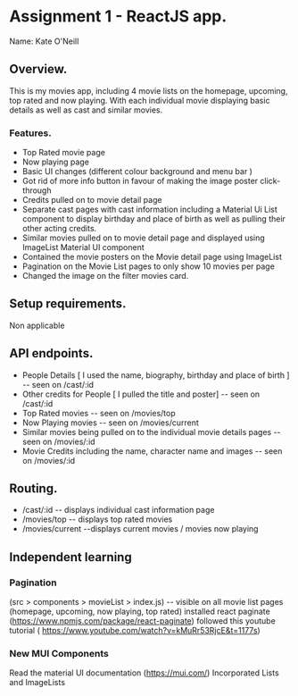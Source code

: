 # Assignment 1 - ReactJS app.

Name: Kate O'Neill

## Overview.

This is my movies app, including 4 movie lists on the homepage, upcoming, top rated and now playing. With each individual movie displaying basic details as well as cast and similar movies. 

### Features.
- Top Rated movie page
- Now playing page
- Basic UI changes (different colour background and menu bar )
- Got rid of more info button in favour of making the image poster click-through
- Credits pulled on to movie detail page
- Separate cast pages with cast information including a Material Ui List component to display birthday and place of birth as well as pulling their other acting credits.
- Similar movies pulled on to movie detail page and displayed using ImageList Material UI component
- Contained the movie posters on the Movie detail page using ImageList
- Pagination on the Movie List pages to only show 10 movies per page
- Changed the image on the filter movies card.

## Setup requirements.

Non applicable

## API endpoints.

- People Details [ I used the name, biography, birthday and place of birth ] -- seen on /cast/:id
- Other credits for People [ I pulled the title and poster] -- seen on /cast/:id
- Top Rated movies -- seen on /movies/top
- Now Playing movies -- seen on /movies/current
- Similar movies being pulled on to the individual movie details pages -- seen on /movies/:id
- Movie Credits including the name, character name and images -- seen on /movies/:id

## Routing.

- /cast/:id -- displays individual cast information page
- /movies/top -- displays top rated movies
- /movies/current --displays current movies / movies now playing

## Independent learning 

### Pagination 
(src > components > movieList > index.js) -- visible on all movie list pages (homepage, upcoming, now playing, top rated) 
installed react paginate (https://www.npmjs.com/package/react-paginate)
followed this youtube tutorial ( https://www.youtube.com/watch?v=kMuRr53RjcE&t=1177s)

### New MUI Components
Read the material UI documentation (https://mui.com/)
Incorporated Lists and ImageLists



